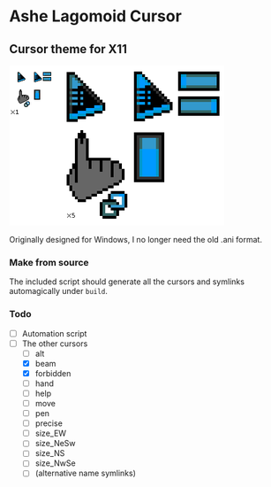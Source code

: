 # Ashe Lagomoid Cursor
## Cursor theme for X11

![static image of the cursors; default, background, link, watch](preview.png "Preview")

Originally designed for Windows, I no longer need the old .ani format.
### Make from source
The included script should generate all the cursors and symlinks automagically under `build`.
### Todo
- [ ] Automation script
- [ ] The other cursors
    - [ ] alt
    - [x] beam
    - [x] forbidden
    - [ ] hand
    - [ ] help
    - [ ] move
    - [ ] pen
    - [ ] precise
    - [ ] size_EW
    - [ ] size_NeSw
    - [ ] size_NS
    - [ ] size_NwSe
    - [ ] (alternative name symlinks)
